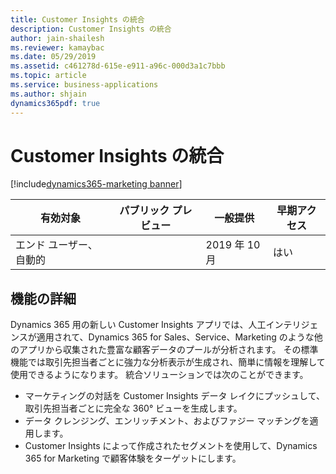 ```yaml
---
title: Customer Insights の統合
description: Customer Insights の統合
author: jain-shailesh
ms.reviewer: kamaybac
ms.date: 05/29/2019
ms.assetid: c461278d-615e-e911-a96c-000d3a1c7bbb
ms.topic: article
ms.service: business-applications
ms.author: shjain
dynamics365pdf: true
---
```

# <a name="customer-insights-integration"></a>Customer Insights の統合
[!include[dynamics365-marketing banner](../includes/dynamics365-marketing.md)]

| 有効対象    |  パブリック プレビュー | 一般提供 | 早期アクセス |
| ---------- | ---------- |---------- |---------- |
|エンド ユーザー、自動的|| 2019 年 10 月|はい |






## <a name="feature-details"></a>機能の詳細
<!--feature detail start -->
Dynamics 365 用の新しい Customer Insights アプリでは、人工インテリジェンスが適用されて、Dynamics 365 for Sales、Service、Marketing のような他のアプリから収集された豊富な顧客データのプールが分析されます。 その標準機能では取引先担当者ごとに強力な分析表示が生成され、簡単に情報を理解して使用できるようになります。 統合ソリューションでは次のことができます。

-  マーケティングの対話を Customer Insights データ レイクにプッシュして、取引先担当者ごとに完全な 360&deg; ビューを生成します。
-  データ クレンジング、エンリッチメント、およびファジー マッチングを適用します。 
-  Customer Insights によって作成されたセグメントを使用して、Dynamics 365 for Marketing で顧客体験をターゲットにします。
<!--feature detail end -->










